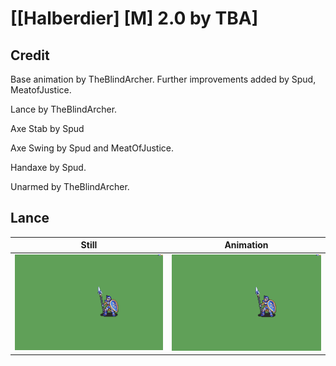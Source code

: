 # [\[Halberdier\] \[M\] 2.0 by TBA]

## Credit

Base animation by TheBlindArcher. Further improvements added by Spud, MeatofJustice.

Lance by TheBlindArcher.

Axe Stab by Spud

Axe Swing by Spud and MeatOfJustice.

Handaxe by Spud.

Unarmed by TheBlindArcher.
	
## Lance

| Still | Animation |
| :---: | :-------: |
| ![Lance still](./Lance_000.png) | ![Lance animation](./Lance.gif) |
